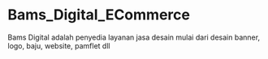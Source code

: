 # Bams_Digital_ECommerce
Bams Digital adalah penyedia layanan jasa desain mulai dari desain banner, logo, baju, website, pamflet dll
